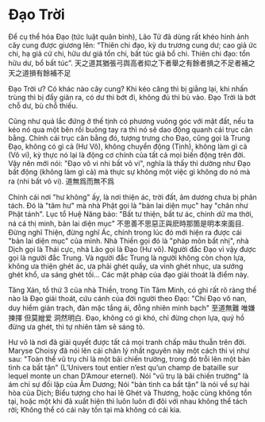 # Đạo Trời

Để cụ thể hóa Đạo (tức luật quân bình), Lão Tử đã dùng rất khéo hình ảnh cây
cung được giương lên: “Thiên chi đạo, kỳ du trương cung dư; cao giả ức chi, hạ
giả cử chi, hữu dư giả tổn chi, bất túc giả bổ chi. Thiên chi đạo: tổn hữu dư,
bổ bất túc”. 天之道其猶張弓舆高者抑之下者舉之有餘者損之不足者補之天之道損有餘補不足

Đạo Trời ư? Có khác nào cây cung? Khi kéo căng thì bị giằng lại, khi nhấn trùng
thì bị đẩy giãn ra, có dư thì bớt đi, không đủ thì bù vào. Đạo Trời là bớt chỗ
dư, bù chỗ thiếu.

Cũng như quả lắc đứng ở thế tịnh có phương vuông góc với mặt đất, nếu ta kéo nó
qua một bên rồi buông tay ra thì nó sẽ dao động quanh cái trục cân bằng. Chính
cái trục cân bằng đó, tượng trưng cho Đạo, cũng gọi là Trung Đạo, không có gì
cả (Hư Vô), không chuyển động (Tịnh), không làm gì cả (Vô vi), kỳ thực nó lại
là động cơ chính của tất cả mọi biến động trên đời. Vậy nên mới nói: "Đạo vô vi
nhi bất vô vi", nghĩa là thấy thì dường như Đạo bất động (không làm gì cả) mà
thực sự không một việc gì không do nó mà ra (nhi bất vô vi). 道無爲而無不爲

Chính cái nơi "hư không" ấy, là nơi thiện ác, trời đất, âm dương chưa bị phân
tách. Đó là "tâm hư" mà nhà Phật gọi là "bản lai diện mục" hay "chân như Phật
tánh". Lục tổ Huệ Năng bảo: "Bất tư thiện, bất tư ác, chính dữ ma thời, ná cá
thị minh, bản lai diện mục" 不思善不思惡正與麽時那箇是明本來面目. Đừng nghĩ Thiện,
đừng nghĩ Ác, chính trong lúc đó mới hiện ra được cái "bản lai diện mục" của
mình. Nhà Thiền gọi đó là "pháp môn bất nhị", nhà Dịch gọi là Thái cực, nhà Lão
gọi là Đạo (Hư vô). Người đắc Đạo vì vậy được gọi là người đắc Trung. Và người
đắc Trung là người không còn chọn lựa, không ưa thiện ghét ác, ưa phải ghét
quấy, ưa vinh ghét nhục, ưa sướng ghét khổ, ưa sáng ghét tối... Các mật pháp của
đạo giải thoát là điểm này.

Tăng Xán, tổ thứ 3 của nhà Thiền, trong Tín Tâm Minh, có ghi rất rõ ràng thế nào
là Đạo giải thoát, cứu cánh của đời người theo Đạo: "Chí Đạo vô nan, duy hiềm
giản trạch, đản mặc tắng ái, đỗng nhiên minh bạch" 至道無難 唯嫌揀擇 但莫繒爱
洞然明白. Đạo, không có gì khó, chỉ đừng chọn lựa, quý hồ đừng ưa ghét, thì tự
nhiên tâm sẽ sáng tỏ.

Hư vô là nơi đã giải quyết được tất cả mọi tranh chấp mâu thuẫn trên đời. Maryse
Choisy đã nói lên cái chân lý nhất nguyên này một cách thi vị như sau: "Toàn thể
vũ trụ chỉ là một bãi chiến trường, trong đó trỗi lên một bản tình ca bất tận"
(L’Univers tout entier n’est qu’un champ de bataille sur lequel monte un chan
D’Amour eternel). Nói "vũ trụ là bãi chiến trường" là ám chỉ sự đối lập của Âm
Dương; Nói "bản tình ca bất tận" là nói về sự hài hòa của Dịch; Biểu tượng cho
hai lẽ Ghét và Thương, hoặc cùng không tồn tại, hoặc một khi đã xuất hiện thì
luôn luôn đi đôi với nhau không thể tách rời; Không thể có cái này tồn tại mà
không có cái kia.
